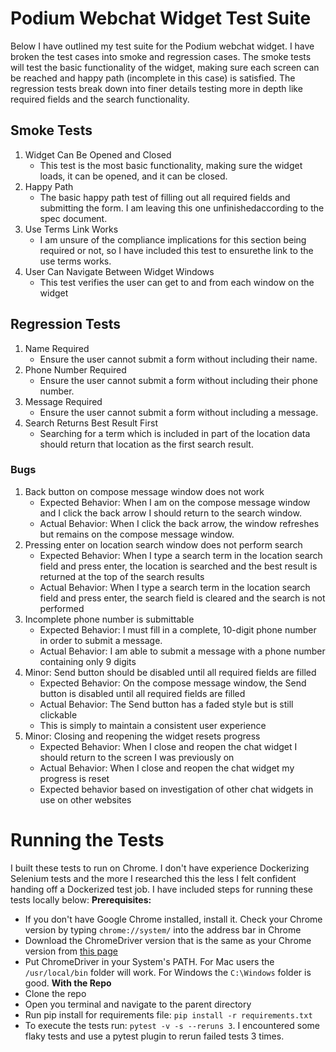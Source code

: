 # Podium Webchat Widget Test Suite
Below I have outlined my test suite for the Podium webchat widget. I have broken the test cases into smoke and regression cases.
The smoke tests will test the basic functionality of the widget, making sure each screen can be reached and happy path (incomplete in this case) is
satisfied. The regression tests break down into finer details testing more in depth like required fields and the search functionality.

## Smoke Tests
1. Widget Can Be Opened and Closed
   - This test is the most basic functionality, making sure the widget loads, it can be opened, and it can be closed.
2. Happy Path
   - The basic happy path test of filling out all required fields and submitting the form. I am leaving this one unfinishedaccording to the spec document.
3. Use Terms Link Works
   - I am unsure of the compliance implications for this section being required or not, so I have included this test to ensurethe link to the use terms works.
4. User Can Navigate Between Widget Windows
   - This test verifies the user can get to and from each window on the widget

## Regression Tests
1. Name Required
   - Ensure the user cannot submit a form without including their name.
2. Phone Number Required
   - Ensure the user cannot submit a form without including their phone number.
3. Message Required
   - Ensure the user cannot submit a form without including a message.
4. Search Returns Best Result First
   - Searching for a term which is included in part of the location data should return that location as the first search result.

### Bugs
1. Back button on compose message window does not work
   - Expected Behavior: When I am on the compose message window and I click the back arrow I should return to the search window.
   - Actual Behavior: When I click the back arrow, the window refreshes but remains on the compose message window.
2. Pressing enter on location search window does not perform search
   - Expected Behavior: When I type a search term in the location search field and press enter, the location is searched and the best result is returned at the top of the search results
   - Actual Behavior: When I type a search term in the location search field and press enter, the search field is cleared and the search is not performed
3. Incomplete phone number is submittable
   - Expected Behavior: I must fill in a complete, 10-digit phone number in order to submit a message.
   - Actual Behavior: I am able to submit a message with a phone number containing only 9 digits
4. Minor: Send button should be disabled until all required fields are filled
   - Expected Behavior: On the compose message window, the Send button is disabled until all required fields are filled
   - Actual Behavior: The Send button has a faded style but is still clickable
   - This is simply to maintain a consistent user experience
5. Minor: Closing and reopening the widget resets progress
   - Expected Behavior: When I close and reopen the chat widget I should return to the screen I was previously on
   - Actual Behavior: When I close and reopen the chat widget my progress is reset
   - Expected behavior based on investigation of other chat widgets in use on other websites

# Running the Tests
I built these tests to run on Chrome. I don't have experience Dockerizing Selenium tests and the more I researched this the less I felt confident handing off a Dockerized test job. I have included steps for running these tests locally below:
**Prerequisites:**
  - If you don't have Google Chrome installed, install it. Check your Chrome version by typing `chrome://system/` into the address bar in Chrome
  - Download the ChromeDriver version that is the same as your Chrome version from [this page](https://sites.google.com/chromium.org/driver/?pli=1)
  - Put ChromeDriver in your System's PATH. For Mac users the `/usr/local/bin` folder will work. For Windows the `C:\Windows` folder is good.
**With the Repo**
  - Clone the repo
  - Open you terminal and navigate to the parent directory
  - Run pip install for requirements file: `pip install -r requirements.txt`
  - To execute the tests run: `pytest -v -s --reruns 3`. I encountered some flaky tests and use a pytest plugin to rerun failed tests 3 times.
